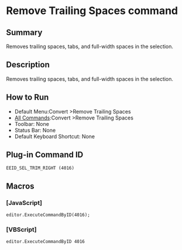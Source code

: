 # Remove Trailing Spaces command

## Summary

Removes trailing spaces, tabs, and full-width spaces in the selection.

## Description

Removes trailing spaces, tabs, and full-width spaces in the selection.

## How to Run

- Default Menu:Convert \>Remove Trailing Spaces
- [All Commands](../tools/all_commands):Convert \>Remove Trailing Spaces
- Toolbar: None
- Status Bar: None
- Default Keyboard Shortcut: None

## Plug-in Command ID

```
EEID_SEL_TRIM_RIGHT (4016)```

## Macros

### \[JavaScript\]

```
editor.ExecuteCommandByID(4016);
```

### \[VBScript\]

```
editor.ExecuteCommandByID 4016
```

